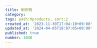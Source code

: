```yaml
---
title: 制作物
category:
tags: path:¥products, sort:2
created_at: '2023-11-30T17:04:10+09:00'
updated_at: '2024-04-05T18:07:05+09:00'
published: true
number: 1048
---
```



